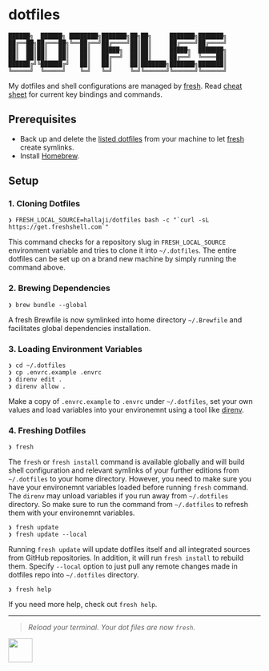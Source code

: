 # dotfiles

```text
██████╗  ██████╗ ████████╗███████╗██╗██╗     ███████╗███████╗
██╔══██╗██╔═══██╗╚══██╔══╝██╔════╝██║██║     ██╔════╝██╔════╝
██║  ██║██║   ██║   ██║   █████╗  ██║██║     █████╗  ███████╗
██║  ██║██║   ██║   ██║   ██╔══╝  ██║██║     ██╔══╝  ╚════██║
██████╔╝╚██████╔╝   ██║   ██║     ██║███████╗███████╗███████║
╚═════╝  ╚═════╝    ╚═╝   ╚═╝     ╚═╝╚══════╝╚══════╝╚══════╝
```

My dotfiles and shell configurations are managed by [fresh](https://freshshell.com). Read [cheat sheet](docs/CHEATSHEET.md)
for current key bindings and commands.

## Prerequisites

- Back up and delete the [listed dotfiles](docs/FRESH.md) from your machine to let [fresh](https://freshshell.com) create symlinks.
- Install [Homebrew](https://brew.sh/).

## Setup

### 1. Cloning Dotfiles

```shell
❯ FRESH_LOCAL_SOURCE=hallaji/dotfiles bash -c "`curl -sL https://get.freshshell.com`"
```

This command checks for a repository slug in `FRESH_LOCAL_SOURCE` environment variable and tries to clone it into
`~/.dotfiles`. The entire dotfiles can be set up on a brand new machine by simply running the command above.

### 2. Brewing Dependencies

```shell
❯ brew bundle --global
```

A fresh Brewfile is now symlinked into home directory `~/.Brewfile` and facilitates global dependencies installation.

### 3. Loading Environment Variables

```shell
❯ cd ~/.dotfiles
❯ cp .envrc.example .envrc
❯ direnv edit .
❯ direnv allow .
```

Make a copy of `.envrc.example` to `.envrc` under `~/.dotfiles`, set your own values and load variables into your
environemnt using a tool like [direnv](https://direnv.net).

### 4. Freshing Dotfiles

```shell
❯ fresh
```

The `fresh` or `fresh install` command is available globally and will build shell configuration and relevant symlinks
of your further editions from `~/.dotfiles` to your home directory. However, you need to make sure you have your
environemnt variables loaded before running `fresh` command. The `direnv` may unload variables if you run away from
`~/.dotfiles` directory. So make sure to run the command from `~/.dotfiles` to refresh them with your environemnt variables.

```shell
❯ fresh update
❯ fresh update --local
```

Running `fresh update` will update dotfiles itself and all integrated sources from GitHub repositories. In addition, it
will run `fresh install` to rebuild them. Specify `--local` option to just pull any remote changes made in dotfiles repo
into `~/.dotfiles` directory.


```shell
❯ fresh help
```

If you need more help, check out `fresh help`.

---

> _Reload your terminal. Your dot files are now `fresh`._

<a href="https://hallaji.com">
  <img src="https://hallaji.com/assets/fav/fav.svg" widht="48" height="48">
</a>
